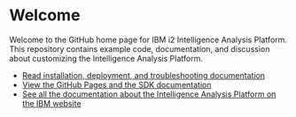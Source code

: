 Welcome
=======

Welcome to the GitHub home page for IBM i2 Intelligence Analysis Platform. This repository contains example code, documentation, and discussion about customizing the Intelligence Analysis Platform.

-   [Read installation, deployment, and troubleshooting documentation](documentation/developer_essentials_welcome.md)
-   [View the GitHub Pages and the SDK documentation](http://ibm-i2.github.io/Intelligence-Analysis-Platform)
-   [See all the documentation about the Intelligence Analysis Platform on the IBM website](http://www-01.ibm.com/support/docview.wss?uid=swg27024896)


